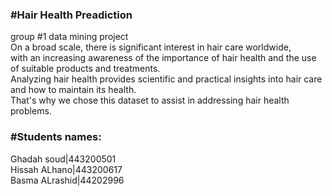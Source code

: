 <h3>#Hair Health Preadiction</h3>
group #1 data mining project<br>
On a broad scale, there is significant interest in hair care worldwide,<br>
with an increasing awareness of the importance of hair health and the use of suitable products and treatments.<br>
Analyzing hair health provides scientific and practical insights into hair care and how to maintain its health. <br>
That's why we chose this dataset to assist in addressing hair health problems.<br>

<h3>#Students names:</h3>
Ghadah soud|443200501<br>
Hissah ALhano|443200617<br>
Basma ALrashid|44202996<br>

